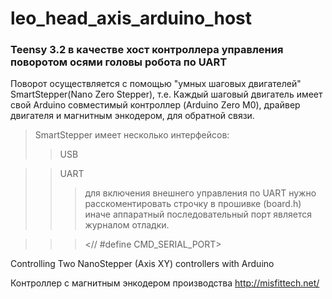 # leo_head_axis_arduino_host
### Teensy 3.2 в качестве хост контроллера управления поворотом осями головы робота по UART ###
 
 Поворот осуществляется с помощью "умных шаговых двигателей" SmartStepper(Nano Zero Stepper), т.е. Каждый шаговый двигатель имеет свой Arduino совместимый контроллер (Arduino Zero M0), драйвер двигателя и магнитным энкодером, для обратной связи.
 > SmartStepper имеет несколько интерфейсов:
 >> USB
 
 >> UART
 >>> для включения внешнего управления по UART нужно расскоментировать строчку в прошивке (board.h) иначе аппаратный последовательный порт является журналом отладки.
 
 >>> <// #define CMD_SERIAL_PORT>
 
 
 
 
 
 Controlling Two NanoStepper (Axis XY) controllers with Arduino
 
Контроллер с магнитным энкодером производства http://misfittech.net/
